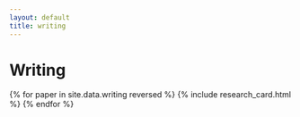 ```yaml
---
layout: default
title: writing
---
```


# Writing

{% for paper in site.data.writing reversed %}
{% include research_card.html %}
{% endfor %}
